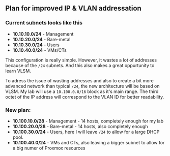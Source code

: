 ## Plan for improved IP & VLAN addressation

### Current subnets looks like this

- **10.10.10.0/24** - Management
- **10.10.20.0/24** - Bare-metal
- **10.10.30.0/24** - Users
- **10.10.40.0/24** - VMs/CTs

This configuration is really simple. However, it wastes a lot of addresses because of the `/24` subnets. And this also makes a great oppurtunity to learn  VLSM.  

To adress the issue of wasting addresses and also to create a bit more advanced network than typical `/24`, the new architecture will be based on VLSM. My lab will use a `10.100.0.0/16` block as it's main range. The third octet of the IP address will correspond to the VLAN ID for better readability.  

### New plan:


- **10.100.10.0/28** - Management - 14 hosts, completely enough for my lab
- **10.100.20.0/28** - Bare-metal - 14 hosts, also completely enough
- **10.100.30.0/24** - Users, here I will leave `/24` to allow for a large DHCP pool.
- **10.100.40.0/24** - VMs and CTs, also leaving a bigger subnet to allow for a big numer of Proxmox resources